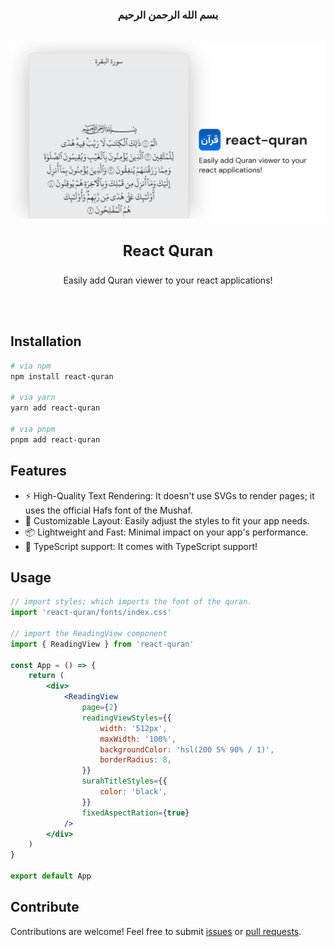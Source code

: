 <center>
<h3>بسم الله الرحمن الرحيم</h3>

<br />

<img src="images/banner.svg" style="border-radius: 6px;" />

<h3 style="font-size: 24px;"> React Quran</h3>

Easily add Quran viewer to your react applications!

</center>

<br />
<br />

## Installation

```bash
# via npm
npm install react-quran

# via yarn
yarn add react-quran

# via pnpm
pnpm add react-quran
```

## Features

-   ⚡ High-Quality Text Rendering: It doesn't use SVGs to render pages; it uses the official Hafs font of the Mushaf.
-   🎨 Customizable Layout: Easily adjust the styles to fit your app needs.
-   📦 Lightweight and Fast: Minimal impact on your app's performance.
-   📘 TypeScript support: It comes with TypeScript support!

## Usage

```jsx
// import styles; which imports the font of the quran.
import 'react-quran/fonts/index.css'

// import the ReadingView component
import { ReadingView } from 'react-quran'

const App = () => {
    return (
        <div>
            <ReadingView
                page={2}
                readingViewStyles={{
                    width: '512px',
                    maxWidth: '100%',
                    backgroundColor: 'hsl(200 5% 90% / 1)',
                    borderRadius: 8,
                }}
                surahTitleStyles={{
                    color: 'black',
                }}
                fixedAspectRation={true}
            />
        </div>
    )
}

export default App
```

## Contribute

Contributions are welcome! Feel free to submit [issues](https://github.com/6km/react-quran/issues) or [pull requests](https://github.com/6km/react-quran/pulls).
